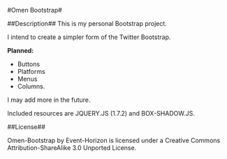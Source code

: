 #Omen Bootstrap#

##Description##
This is my personal Bootstrap project. 

I intend to create a simpler form of the Twitter Bootstrap. 

**Planned:**
 - Buttons
 - Platforms
 - Menus
 - Columns.

I may add more in the future.



Included resources are JQUERY.JS (1.7.2) and BOX-SHADOW.JS.

##License##

Omen-Bootstrap by Event-Horizon is licensed under a Creative Commons Attribution-ShareAlike 3.0 Unported License.
